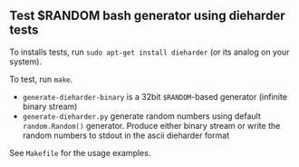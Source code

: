 Test $RANDOM bash generator using dieharder tests
-------------------------------------------------

To installs tests, run `sudo apt-get install dieharder` (or its analog
on your system).

To test, run `make`.

- `generate-dieharder-binary` is a 32bit `$RANDOM`-based generator
  (infinite binary stream)
- `generate-dieharder.py` generate random numbers using default
  `random.Random()` generator. Produce either binary stream or write
  the random numbers to stdout in the ascii dieharder format

See `Makefile` for the usage examples.
